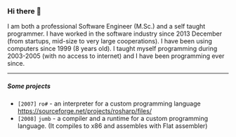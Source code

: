 ### Hi there 👋

I am both a professional Software Engineer (M.Sc.) and a self taught programmer. I have worked in the software industry since 2013 December (from startups, mid-size to very large cooperations). I have been using computers since 1999 (8 years old). I taught myself programming during 2003-2005 (with no access to internet) and I have been programming ever since.

---

##### Some projects

* `[2007]` `ro#` - an interpreter for a custom programming language https://sourceforge.net/projects/rosharp/files/
* `[2008]` `jumb` - a compiler and a runtime for a custom programming language. (It compiles to x86 and assembles with Flat assembler)
